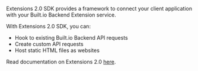 Extensions 2.0 SDK provides a framework to connect your client application with your Built.io Backend Extension service.

With Extensions 2.0 SDK, you can:

- Hook to existing Built.io Backend API requests
- Create custom API requests
- Host static HTML files as websites

Read documentation on Extensions 2.0 [here](https://www.built.io/products/backend/overview).